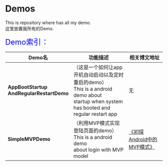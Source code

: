 # Demos
This is repository where has all my demo.<br/>
这里放置我所有的Demo.

<font color='blue' size='5'>Demo索引：</font>

Demo名|功能描述|相关博文地址
---|---|---
**AppBootStartup<br/>AndRegularRestartDemo**|（这是一个如何让app开机自动启动以及定时重启的demo）<br/>This is a android demo about<br/> startup when system has booted and regular restart app|无
**SimpleMVPDemo**|（利用MVP模式实现登陆页面的demo）This is a android demo <br/>about login with MVP model|[《初探Android中的MVP模式》](http://jiangbing.me/blog/2016/02/20/the-overview-of-the-andorid-mvp/)




